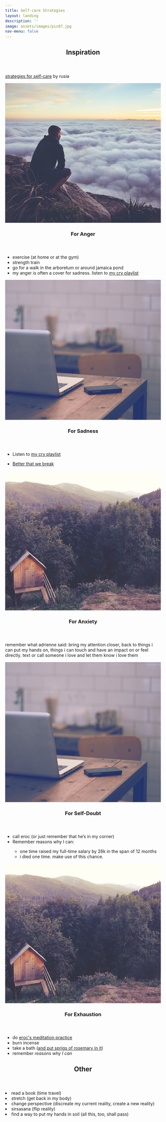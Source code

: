 ```yaml
---
title: Self-care Strategies
layout: landing
description: ''
image: assets/images/pic07.jpg
nav-menu: false
---
```



<!-- Main -->
<div id="main">

<!-- One -->
<section id="one">
	<div class="inner">
		<header class="major">
			<h2>Inspiration</h2>
		</header>
		<p><a href="http://universalpartnership.org/strategies-for-self-care/">strategies for self-care</a> by rusia</p>
	</div>
</section>

<!-- Two -->
<section id="two" class="spotlights">
	<section>
		<a href="generic.html" class="image">
			<img src="assets/images/pic08.jpg" alt="" data-position="center center" />
		</a>
		<div class="content">
			<div class="inner">
				<header class="major">
					<h3>For Anger</h3>
				</header>
                <ul>
                    <li>exercise (at home or at the gym)</li>
                    <li>strength train</li>
                    <li>go for a walk in the arboretum or around jamaica pond</li>
                    <li>my anger is often a cover for sadness. listen to <a href="https://open.spotify.com/user/1213286621/playlist/72MjFhb2rhgknJs2KcmenT">my cry playlist</a></li>
                </ul>							        
			</div>
		</div>
	</section>
	<section>
        <a href="generic.html" class="image">
            <img src="assets/images/pic09.jpg" alt="" data-position="top center" />
        </a>
        <div class="content">
            <div class="inner">
                <header class="major">
                    <h3>For Sadness</h3>
                </header>
                <ul>
                    <li>Listen to <a href="https://open.spotify.com/user/1213286621/playlist/72MjFhb2rhgknJs2KcmenT">my cry playlist</a></li>
                </ul>
                <ul class="actions">
                    <li><a href="https://open.spotify.com/user/1213286621/playlist/72MjFhb2rhgknJs2KcmenT" class="button">Better that we break</a></li>
                </ul>
            </div>
        </div>
    </section>
    <section>
        <a href="generic.html" class="image">
            <img src="assets/images/pic10.jpg" alt="" data-position="25% 25%" />
        </a>
        <div class="content">
            <div class="inner">
                <header class="major">
                    <h3>For Anxiety</h3>
                </header>
                <p>remember what adrienne said: bring my attention closer, back to things i can put my hands on, things i can touch and have an impact on or feel directly. text or call someone i love and let them know i love them</p>
            </div>
        </div>
    </section>
    <section>
		<a href="generic.html" class="image">
			<img src="assets/images/pic09.jpg" alt="" data-position="top center" />
		</a>
		<div class="content">
			<div class="inner">
				<header class="major">
					<h3>For Self-Doubt</h3>
				</header>
                <ul>
                    <li>call eroc (or just remember that he’s in my corner)</li>
                    <li>Remember reasons why I can:</li>
                    <ul>
                        <li>one time raised my full-time salary by 26k in the span of 12 months</li>
                        <li>i died one time. make use of this chance.</li>
                    </ul>
                </ul>
			</div>
		</div>
	</section>
	<section>
		<a href="generic.html" class="image">
			<img src="assets/images/pic10.jpg" alt="" data-position="25% 25%" />
		</a>
		<div class="content">
			<div class="inner">
				<header class="major">
					<h3>For Exhaustion</h3>
				</header>
                <ul>
                    <li>do <a href="https://mijente.net/2017/11/02/ancestral-spiritual-resistance-zine/">eroc's meditation practice</a></li>
                    <li>burn incense</li>
                    <li>take a bath (<a href="https://jaxislearning.tumblr.com/post/176884232000/on-calling-energy-back-to-ourselves" target="new">and put sprigs of rosemary in it</a>)</li>
                    <li>remember <i>reasons why I can</i></li>
                </ul>
			</div>
		</div>
	</section>
</section>

<!-- Three -->
<section id="three">
	<div class="inner">
		<header class="major">
			<h2>Other</h2>
		</header>
		<li>read a book (time travel)</li>
        <li>stretch (get back in my body)</li>
        <li>change perspective (discreate my current reality, create a new reality)</li>
        <li>sirsasana (flip reality)</li>
        <li>find a way to put my hands in soil (all this, too, shall pass)</li>
	</div>
</section>

</div>
